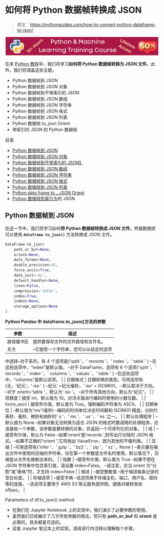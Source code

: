 # 如何将 Python 数据帧转换成 JSON

> 原文：<https://pythonguides.com/how-to-convert-python-dataframe-to-json/>

[![Python & Machine Learning training courses](img/49ec9c6da89a04c9f45bab643f8c765c.png)](https://sharepointsky.teachable.com/p/python-and-machine-learning-training-course)

在本 [Python 教程](https://pythonguides.com/python-hello-world-program/)中，我们将学习**如何将 Python 数据帧转换为 JSON 文件**。此外，我们将涵盖这些主题。

*   Python 数据帧到 JSON
*   Python 数据帧到 JSON 对象
*   Python 数据帧到不带索引的 JSON
*   Python 数据帧到 JSON 数组
*   Python 数据帧到 JSON 字符串
*   Python 数据帧到 JSON 格式
*   Python 数据帧到 JSON 列表
*   Python 数据帧 to_json Orient
*   带索引的 JSON 的 Python 数据帧

目录

[](#)

*   [Python 数据帧到 JSON](#Python_DataFrame_to_JSON "Python DataFrame to JSON")
*   [Python 数据帧到 JSON 对象](#Python_DataFrame_to_JSON_Object "Python DataFrame to JSON Object")
*   [Python 数据帧到不带索引的 JSON】](#Python_DataFrame_to_JSON_Without_Index "Python DataFrame to JSON Without Index")
*   [Python 数据帧到 JSON 数组](#Python_DataFrame_to_JSON_Array "Python DataFrame to JSON Array")
*   [Python 数据帧到 JSON 字符串](#Python_DataFrame_to_JSON_String "Python DataFrame to JSON String")
*   [Python 数据帧到 JSON 格式](#Python_DataFrame_to_JSON_Format "Python DataFrame to JSON Format")
*   [Python 数据帧到 JSON 列表](#Python_DataFrame_to_JSON_List "Python DataFrame to JSON List")
*   [Python data frame to _ JSON Orient](#Python_DataFrame_to_json_Orient "Python DataFrame to_json Orient")
*   [Python 数据帧到索引为](#Python_DataFrame_to_JSON_with_Index "Python DataFrame to JSON with Index")的 JSON

## Python 数据帧到 JSON

在这一节中，我们将学习如何**将 Python 数据帧转换成 JSON 文件**。熊猫数据帧可以使用 **`dataframe.to_json()`** 方法转换成 JSON 文件。

```py
DataFrame.to_json(
    path_or_buf=None, 
    orient=None, 
    date_format=None, 
    double_precision=10, 
    force_ascii=True, 
    date_unit='ms', 
    default_handler=None, 
    lines=False, 
    compression='infer', 
    index=True, 
    indent=None, 
    storage_options=None
)
```

**Python Pandas 中 dataframe.to_json()方法的参数**

| 参数 | 描述 |
| --- | --- |
| 路径缓冲区 | 提供要保存文件的文件路径和文件名。 |
| 东方 | –它接受一个字符串，您可以从给定的选项
中选择–对于系列，有 4 个选项是{'split '，' records '，' index '，' table ' }
–在这些选项中，“index”是默认值。
–对于 DataFrame，选项有 6 个选项{'split '，' records '，' index '，' columns '，' values '，' table ' }
–在这些选项中，“columns”是默认选项。 |
| 日期格式 | 日期转换的类型。可用选项有{无，'纪元'，' iso ' }
–纪元' =纪元毫秒，' iso' = ISO8601。
–默认取决于方向。
–对于 orient='table '，默认为' iso '。
–对于所有其他方向，默认为“纪元”。 |
| 双精度 | 接受 int，默认值为 10。对浮点值进行编码时使用的小数位数。 |
| force_ascii | 接受布尔值，默认值为 True。强制编码字符串为 ASCII。 |
| 日期单位 | –默认值为“ms”(毫秒)
–编码的时间单位决定时间戳和 ISO8601 精度。分别代表秒、毫秒、微秒和纳秒的' s '、' ms '、' us '、' ns '之一。 |
| 默认处理程序 | –默认值为 None
–如果对象无法转换为适合 JSON 的格式时要调用的处理程序。应该接收一个参数，该参数是要转换的对象，并返回一个可序列化的对象。 |
| 线 | –接受布尔值，默认为 False
–如果‘orient’是‘records ’,则写出行分隔的 JSON 格式。–如果不正确的“orient ”,它将抛出 ValueError，因为其他的不像列表。 |
| 压缩 | –可用选项有{'infer '，' gzip '，' bz2 '，' zip '，' xz '，None }
–表示要在输出文件中使用的压缩的字符串，仅在第一个参数是文件名时使用。默认情况下，压缩是从文件名推断出来的。 |
| 指数 | –接受布尔值，默认值为 True
–如果不想在 JSON 字符串中包含索引值，请设置 index=False。
–请注意，仅当 orient 为“分割”或“表格”时，才支持 index=False |
| 缩进 | –接受整数值
–用于缩进每条记录的空白长度。 |
| 存储选项 | –接受字典
–该选项用于存储主机、端口、用户名、密码等的连接。
–该选项主要用于 AWS S3 等云服务提供商。键值对被转发给 sffpec。 |

Parameters of df.to_json() method

*   在我们在 Jupyter Notebook 上的实现中，我们演示了必要参数的使用。
*   虽然我们已经展示了几乎所有参数的用法，但只有 **path_or_buf** 和 **orient** 是必需的，其余都是可选的。
*   这是 Jupyter 笔记本上的实现，请阅读行内注释以理解每个步骤。